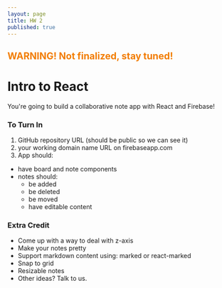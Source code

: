 ```yaml
---
layout: page
title: HW 2
published: true
---
```



## <span style="color: #F27D00">WARNING! Not finalized, stay tuned!</span> ##


# Intro to React

You're going to build a collaborative note app with React and Firebase!






### To Turn In

1. GitHub repository URL (should be public so we can see it)
1. your working domain name URL on firebaseapp.com
1. App should:
  * have board and note components
  * notes should:
    * be added
    * be deleted
    * be moved
    * have editable content


### Extra Credit

* Come up with a way to deal with z-axis
* Make your notes pretty
* Support markdown content using: marked or react-marked
* Snap to grid
* Resizable notes
* Other ideas?  Talk to us.
